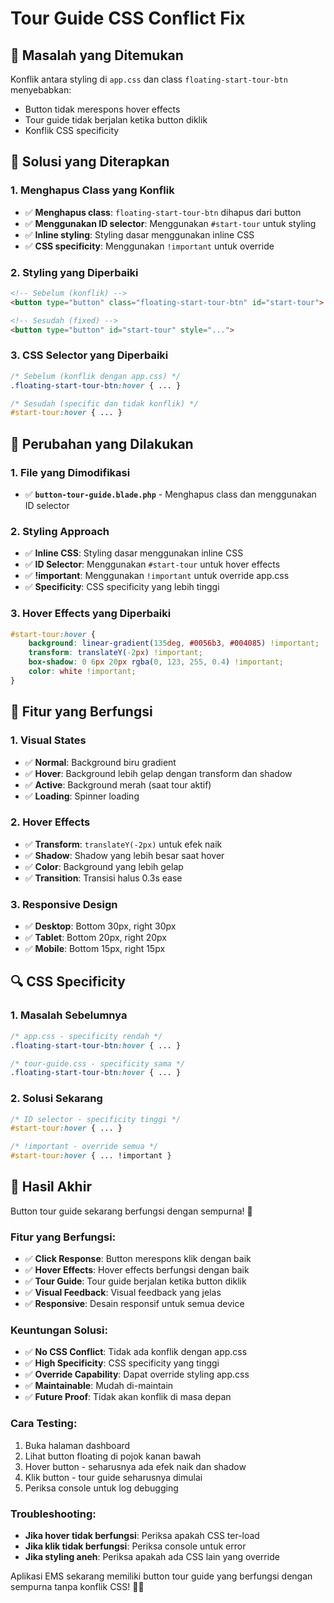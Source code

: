 # Tour Guide CSS Conflict Fix

## 🚨 **Masalah yang Ditemukan**
Konflik antara styling di `app.css` dan class `floating-start-tour-btn` menyebabkan:
- Button tidak merespons hover effects
- Tour guide tidak berjalan ketika button diklik
- Konflik CSS specificity

## 🔧 **Solusi yang Diterapkan**

### **1. Menghapus Class yang Konflik**
- ✅ **Menghapus class**: `floating-start-tour-btn` dihapus dari button
- ✅ **Menggunakan ID selector**: Menggunakan `#start-tour` untuk styling
- ✅ **Inline styling**: Styling dasar menggunakan inline CSS
- ✅ **CSS specificity**: Menggunakan `!important` untuk override

### **2. Styling yang Diperbaiki**
```html
<!-- Sebelum (konflik) -->
<button type="button" class="floating-start-tour-btn" id="start-tour">

<!-- Sesudah (fixed) -->
<button type="button" id="start-tour" style="...">
```

### **3. CSS Selector yang Diperbaiki**
```css
/* Sebelum (konflik dengan app.css) */
.floating-start-tour-btn:hover { ... }

/* Sesudah (specific dan tidak konflik) */
#start-tour:hover { ... }
```

## 🎯 **Perubahan yang Dilakukan**

### **1. File yang Dimodifikasi**
- ✅ **`button-tour-guide.blade.php`** - Menghapus class dan menggunakan ID selector

### **2. Styling Approach**
- ✅ **Inline CSS**: Styling dasar menggunakan inline CSS
- ✅ **ID Selector**: Menggunakan `#start-tour` untuk hover effects
- ✅ **!important**: Menggunakan `!important` untuk override app.css
- ✅ **Specificity**: CSS specificity yang lebih tinggi

### **3. Hover Effects yang Diperbaiki**
```css
#start-tour:hover {
    background: linear-gradient(135deg, #0056b3, #004085) !important;
    transform: translateY(-2px) !important;
    box-shadow: 0 6px 20px rgba(0, 123, 255, 0.4) !important;
    color: white !important;
}
```

## 🎨 **Fitur yang Berfungsi**

### **1. Visual States**
- ✅ **Normal**: Background biru gradient
- ✅ **Hover**: Background lebih gelap dengan transform dan shadow
- ✅ **Active**: Background merah (saat tour aktif)
- ✅ **Loading**: Spinner loading

### **2. Hover Effects**
- ✅ **Transform**: `translateY(-2px)` untuk efek naik
- ✅ **Shadow**: Shadow yang lebih besar saat hover
- ✅ **Color**: Background yang lebih gelap
- ✅ **Transition**: Transisi halus 0.3s ease

### **3. Responsive Design**
- ✅ **Desktop**: Bottom 30px, right 30px
- ✅ **Tablet**: Bottom 20px, right 20px
- ✅ **Mobile**: Bottom 15px, right 15px

## 🔍 **CSS Specificity**

### **1. Masalah Sebelumnya**
```css
/* app.css - specificity rendah */
.floating-start-tour-btn:hover { ... }

/* tour-guide.css - specificity sama */
.floating-start-tour-btn:hover { ... }
```

### **2. Solusi Sekarang**
```css
/* ID selector - specificity tinggi */
#start-tour:hover { ... }

/* !important - override semua */
#start-tour:hover { ... !important }
```

## 🚀 **Hasil Akhir**

Button tour guide sekarang berfungsi dengan sempurna! 🎯

### **Fitur yang Berfungsi:**
- ✅ **Click Response**: Button merespons klik dengan baik
- ✅ **Hover Effects**: Hover effects berfungsi dengan baik
- ✅ **Tour Guide**: Tour guide berjalan ketika button diklik
- ✅ **Visual Feedback**: Visual feedback yang jelas
- ✅ **Responsive**: Desain responsif untuk semua device

### **Keuntungan Solusi:**
- ✅ **No CSS Conflict**: Tidak ada konflik dengan app.css
- ✅ **High Specificity**: CSS specificity yang tinggi
- ✅ **Override Capability**: Dapat override styling app.css
- ✅ **Maintainable**: Mudah di-maintain
- ✅ **Future Proof**: Tidak akan konflik di masa depan

### **Cara Testing:**
1. Buka halaman dashboard
2. Lihat button floating di pojok kanan bawah
3. Hover button - seharusnya ada efek naik dan shadow
4. Klik button - tour guide seharusnya dimulai
5. Periksa console untuk log debugging

### **Troubleshooting:**
- **Jika hover tidak berfungsi**: Periksa apakah CSS ter-load
- **Jika klik tidak berfungsi**: Periksa console untuk error
- **Jika styling aneh**: Periksa apakah ada CSS lain yang override

Aplikasi EMS sekarang memiliki button tour guide yang berfungsi dengan sempurna tanpa konflik CSS! 🎯✨
